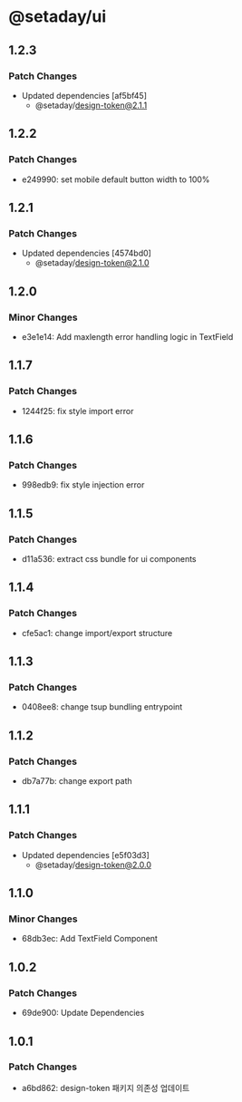 # @setaday/ui

## 1.2.3

### Patch Changes

- Updated dependencies [af5bf45]
  - @setaday/design-token@2.1.1

## 1.2.2

### Patch Changes

- e249990: set mobile default button width to 100%

## 1.2.1

### Patch Changes

- Updated dependencies [4574bd0]
  - @setaday/design-token@2.1.0

## 1.2.0

### Minor Changes

- e3e1e14: Add maxlength error handling logic in TextField

## 1.1.7

### Patch Changes

- 1244f25: fix style import error

## 1.1.6

### Patch Changes

- 998edb9: fix style injection error

## 1.1.5

### Patch Changes

- d11a536: extract css bundle for ui components

## 1.1.4

### Patch Changes

- cfe5ac1: change import/export structure

## 1.1.3

### Patch Changes

- 0408ee8: change tsup bundling entrypoint

## 1.1.2

### Patch Changes

- db7a77b: change export path

## 1.1.1

### Patch Changes

- Updated dependencies [e5f03d3]
  - @setaday/design-token@2.0.0

## 1.1.0

### Minor Changes

- 68db3ec: Add TextField Component

## 1.0.2

### Patch Changes

- 69de900: Update Dependencies

## 1.0.1

### Patch Changes

- a6bd862: design-token 패키지 의존성 업데이트
